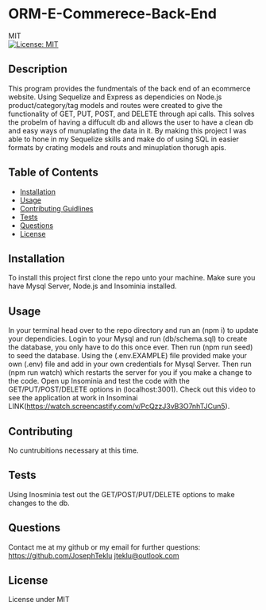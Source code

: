 # ORM-E-Commerece-Back-End
  MIT<br>[![License: MIT](https://img.shields.io/badge/License-MIT-yellow.svg)](https://opensource.org/licenses/MIT)
## Description 
  This program provides the fundmentals of the back end of an ecommerce website. Using Sequelize and Express as dependicies on Node.js product/category/tag models and routes were created to give the functionality of GET, PUT, POST, and DELETE through api calls. This solves the probelm of having a diffucult db and allows the user to have a clean db and easy ways of munuplating the data in it. By making this project I was able to hone in my Sequelize skills and make do of using SQL in easier formats by crating models and routs and minuplation thorugh apis.
## Table of Contents
 - [Installation](#installation)
 - [Usage](#usage) 
 - [Contributing Guidlines](#contributing) 
 - [Tests](#tests) 
 - [Questions](#questions) 
 - [License](#license)
## Installation 
  To install this project first clone the repo unto your machine. Make sure you have Mysql Server, Node.js and Insominia installed. 
## Usage 
  In your terminal head over to the repo directory and run an (npm i) to update your dependicies. Login to your Mysql and run (db/schema.sql) to create the database, you only have to do this once ever. Then run (npm run seed) to seed the database. Using the (.env.EXAMPLE) file provided make your own (.env) file and add in your own credentials for Mysql Server. Then run (npm run watch) which restarts the server for you if you make a change to the code. Open up Insominia and test the code with the GET/PUT/POST/DELETE options in (localhost:3001). Check out this video to see the application at work in Insominai LINK(https://watch.screencastify.com/v/PcQzzJ3vB3O7nhTJCun5).
## Contributing 
  No cuntrubitions necessary at this time.
## Tests 
  Using Inosminia test out the GET/POST/PUT/DELETE options to make changes to the db.
## Questions
  Contact me at my github or my email for further questions: https://github.com/JosephTeklu jteklu@outlook.com
## License
   License under MIT
  